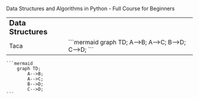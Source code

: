 Data Structures and Algorithms in Python - Full Course for Beginners
[]()

<table border="0">
 <tr>
    <td><b style="font-size:20px">Data Structures</b></td>
    <td><b style="font-size:20px"></b></td>
 </tr>
 <tr>
    <td> Taca
    </td>
    <td>
        ```mermaid
        graph TD;
            A-->B;
            A-->C;
            B-->D;
            C-->D;
    ```
    </td>
 </tr>
</table>

    ```mermaid
        graph TD;
            A-->B;
            A-->C;
            B-->D;
            C-->D;
    ```